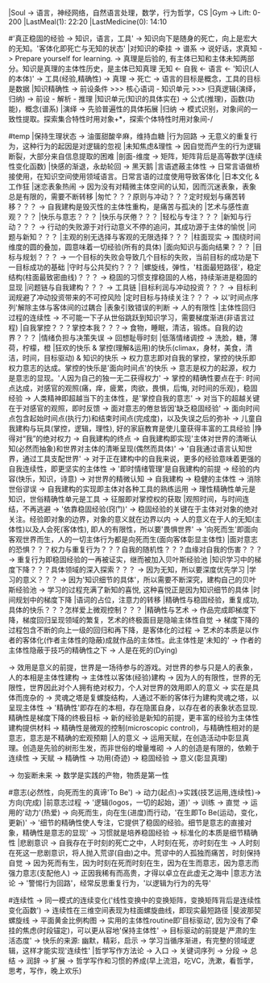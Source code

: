 |Soul -> 语言，神经网络，自然语言处理，数学，行为哲学，CS
|Gym -> Lift: 0-200
|LastMeal(1):	  22:20
|LastMedicine(0): 14:10

#'真正稳固的经验 -> 知识，语言，工具'
	-> 知识向下是随身的死亡，向上是宏大的无知。'客体化即死亡与无知的状态'
	|对知识的牵挂 -> 谱系
	-> 说好话，求真知
	-> Prepare yourself for learning.
	-> 真理是后验的, 有主体已知和主体未知两部分。知识是真理的主体性历史，是主体已知真理
	无知 <- 自我 <- 语言 <- '知识(人的本体)' -> 工具(经验,精确性) -> 真理 -> 死亡
		-> 语言的目标是概念，工具的目标是数据
	|知识精确性 -> 前设条件 >>> 核心语词 - 知识单元 >>> 归真逻辑(演绎，归纳)
	    -> 前设 - 解析 - 推理
		|知识单元(知识的具体实在) -> 公式(推理)，函数(功能)，概念(谱系)
	    |演绎 -> 先验普遍性的具体拓展
	    |归纳 -> 模式识别，对象间的一致性提取。探索集合特性时用对象+*，探索个体特性时用对象间-/

#temp
	|保持生理状态 -> 油蛋甜酸辛麻，维持血糖
	|行为回路 -> 无意义的重复行为，这种行为的起因是对逻辑的忽视
	|未知焦虑&理性 -> 因自觉而产生的行为逻辑断裂，大部分来自信息提取的困难
	|剖面-维度 -> 矩阵，矩阵背后是高等数学(连续性变化函数)
	|快感的渐退，永劫轮回 -> 黑天鹅
	|言语遮蔽主体性 -> 日常言语做桥接使用，在知识空间使用领域语言。日常言语的过度使用导致客体化
	|日本文化 & 工作狂
	|迷恋表象热闹 -> 因为没有对精微主体空间的认知，因而沉迷表象，表象总是有限的，需要不断转移
	|匆忙？？？原则与冲动？？？定时规划与痛苦转移？？？
		-> 自我建构是毁灭性的主体性重构，是痛苦与孤决的
	|艺术与感性直观？？？
	|快乐与意志？？？
		|快乐与厌倦？？？
		|轻松与专注？？？
	|新知与行动？？？ -> 行动的失败源于对行动意义不停的追问，其成功源于主体的愉悦
		|问题与新知？？？
	|主观的别无选择与客观的无限选择？？？
	|柱面现实 -> 围绕时间维度的圆的叠加，圆意味着一切经验(所有的具体)
	|面向知识与面向结果？？？
	|目标与规划？？？ -> 一个目标的失败会导致几个目标的失败，当前目标的成功是下一目标成功的基础
	|守时与公共契约？？？
	|螺旋线，弹性，'柱面最短路径'，稳定结构(柱面最致密曲线)？？？
		-> 稳固的习惯支撑稳固的人格，持续渐进是稳固的显现
	|问题链与自我建构？？？ -> 工具链
	|目标利润与冲动投资？？？ -> 目标利润规避了冲动投资带来的不可控风险
	|定时目标与持续关注？？？ -> 以'时间点序列'解除主体与客体间的过耦合
	|表象引致错误的判断 -> 人的有限性
	|主体性回归过程的连续性 -> 不可能一下子从世俗跳跃到知识学习，需要梯度渐进(非语言过程)
	|自我掌控？？？掌控本我？？？-> 食物，睡眠，清洁，锻炼。自我的边界？？？
	|情绪负担与决策失误 -> 回想耻辱时刻
	|低落情绪调控 -> 洗脸，糖，薄荷，柠檬，橙
	|狂欢的快乐 & 掌控(理解&运用)的快乐(climax，身材，美食，清洁，时间，目标驱动) & 知识的快乐
		-> 权力意志即对自我的掌控，掌控的快乐即权力意志的达成。掌控的快乐是'面向时间点'的快乐
		-> 意志是权力的起源，权力是意志的显现。'人因为自己的独一无二获得权力'
		-> 掌控的精确性要点在于: 时间点达成，对感官的观照(痛，痒，疲累，肉欲，畏惧，后悔, 对时间的乐观)，稳固经验
			-> 人类精神即超越当下的主体性，是'掌控自我的意志'
			-> 对当下的超越关键在于对感官的观照，即时反馈
			-> 面对意志的倦怠皆因'缺乏稳固经验'
		-> 面向时间点包含起始时间点(执行力)和结束时间点(完成度)，以及失误之后的弥补
		-> 儿童自我建构与玩具(掌控，逻辑，理性), 好的家庭教育是使儿童获得丰富的工具经验
			|挣得对“我”的绝对权力 -> 自我建构的终点
			-> 自我建构即实现'主体对世界的清晰认知(必然而抽象)和世界对主体的清晰呈现(偶然而具体)'
			-> '自我通过语言认知世界，通过工具支配世界'
			-> 对于正在建构中的自我来说，更多的经验意味着更强的自我连续性，即更坚实的主体性
			-> '即时情绪管理'是自我建构的前提
			-> 经验的内容(快乐，知识，诗意)
			-> 对世界的精微认知 -> 自我建构 -> 稳健的主体性 -> 消除世俗谬误
			-> 自我建构的实现即主体对各种工具的熟练运用
			-> 理性精确性单元是知识，世俗精确性单元是工具
		-> 征服即对掌控权的获取
		|观照时间，与时间连结，不再逃避 -> '依靠稳固经验(窍门)'
		-> 稳固经验的关键在于主体对对象的绝对关注。经验即对象的边界，对象的意义就在边界以内
		-> 人的意义在于人的无知(主体性)以及人会死(客体性), 即人的有限性，所以要'畏惧世界'
		-> '向死而生'即面向客观世界而生，人的一切主体行为都是向死而生(面向客体彰显主体性)
	|面对意志的恐惧？？？权力与重复行为？？？自我的随机性？？？血缘对自我的伤害？？？
		-> 重复行为即稳固经验的一再被证实，继而被加入贝叶斯经验池
	|知识学习中的梯度下降？？？具体领域的深入探索？？？ -> 因为无知，所以要深度优先学习
	|学习的意义？？？ -> 因为'知识细节的具体'，所以需要不断深究，建构自己的贝叶斯经验池
		-> 学习的过程充满了新知的喜悦, 这种喜悦正是因为知识细节的具体
	|时间规划中的梯度下降
	|语词的占位，注意力的转移
	|精确性与稳固经验，重复成功, 具体的快乐？？？怎样爱上微观控制？？？
	|精确性与艺术 -> 作品完成即梯度下降，梯度回归呈现领域的繁复，艺术的终极面目是隐喻主体性自觉
		-> 梯度下降的过程包含不断的向上一级的回归和再下降，是客体化的过程
		-> 艺术的本质是以作者的客体化(作者主体性的隐蔽)成就作品的主体性。此主体性是'未知的'
		-> 作者的主体性隐蔽于技巧的精确性之下
		-> 人是在死的(Dying)

-> 效用是意义的前提，世界是一场待参与的游戏。对世界的参与只是人的表象，人的本相是主体性建构
	-> 主体性以客体(经验)建构
-> 因为人的有限性，世界的无限性，世界因此对个人拥有绝对权力，个人对世界的效用即人的意义
-> 实在是具体而庞杂的
-> 灵魂之塔是复螺旋结构，人通过不断的客体行为建构灵魂之塔，以呈现主体性
-> '精确性'即存在的本相，存在隐匿自身，以存在者的表象状态显现. 精确性是梯度下降的终极目标
-> 新的经验是新知的前提，更丰富的经验为主体性建构提供材料
-> 精确性是微观的控制(microscopic control)，与精确性相对的是意志，意志是不精确的宏观预期
|人的意义 -> 运用天赋，在创造活动中彰显真理。创造是先验的树形生发，而非世俗的增量堆砌
	-> 人的创造是有限的，依赖于连续性
	-> 天赋 -> 精确性 -> 功用(奇迹) -> 稳固经验 -> 意义(彰显真理)

-> 勿妄断未来
-> 数学是实践的产物，物质是第一性

#意志(必然性，向死而生的真谛'To Be')
	-> 动力(起点)->实践(技艺运用,连续性)->方向(完成)
	|前意志过程 -> '逻辑(logos，一切的起始，道)' -> 训练 -> 直觉 -> 运用的'动力'(热爱)
	-> 向死而生，向在生(进度)而行动，'在生即To Be(运动，变化，更新)'
	-> '细节的精确性使人专注，它提供了稳固的经验。细节是意志的直接对象，精确性是意志的显现'
		-> 习惯就是培养稳固经验
		-> 标准化的本质是细节精确性
	|悲剧意识 -> 自我存在于时刻的死亡之中，人时刻在死，亦时刻在生
		-> 人时刻在死这一悲剧意识，将人抛入荒谬(自由)之中。荒谬中的人孤独而痛苦，时刻保持自觉
		-> 因为死而有生，因为时刻在死而时刻在生，因为在生而意志，因为意志而强力意志(支配他人)
		-> 正因我稀有而高贵，才得以卓立在此虚无之海中
	|意志方法论 -> '警惕行为回路'，经常反思重复行为，'以逻辑为行为的先导'

#连续性
 	-> 同一模式的连续变化('线性变换中的变换矩阵，变换矩阵背后是连续性变化函数')
	-> 连续性在三维空间表现为柱面螺旋曲线，即现实最短路径
	|斐波那契螺旋线 -> 平面黄金比例构图
-> 实用的主体性routine即'目标驱动', 因为没有了牵挂的焦虑(时段锚定)，可以更从容地'保持主体性'​
	-> 目标驱动的前提是'严肃的生活态度'
	-> 快乐的来源: 幽默，精彩，启示
-> 学习当循序渐进，有完整的领域逻辑，这样才能实现'连续性'
|哲学写作方法论 -> 入口 -> 关键词序列 -> 分段 -> 总结 -> 润辞 -> 扩展
	-> 哲学写作和习惯的养成(早上流泪，吃VC，洗漱，看哲学，思考，写作，晚上欢乐)
